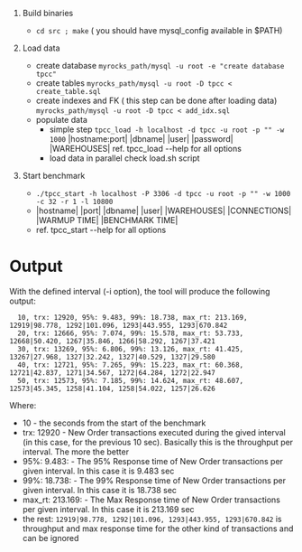 1. Build binaries
   * `cd src ; make`
   ( you should have mysql_config available in $PATH)

2. Load data
   * create database
     `myrocks_path/mysql -u root -e "create database tpcc"`
   * create tables
     `myrocks_path/mysql -u root -D tpcc < create_table.sql`
   * create indexes and FK ( this step can be done after loading data)
     `myrocks_path/mysql -u root -D tpcc < add_idx.sql`
   * populate data
     - simple step
       `tpcc_load -h localhost -d tpcc -u root -p "" -w 1000`
                 |hostname:port| |dbname| |user| |password| |WAREHOUSES|
       ref. tpcc_load --help for all options
     - load data in parallel 
       check load.sh script

3. Start benchmark
   * `./tpcc_start -h localhost -P 3306 -d tpcc -u root -p "" -w 1000 -c 32 -r 1 -l 10800`
   * |hostname| |port| |dbname| |user| |WAREHOUSES| |CONNECTIONS| |WARMUP TIME| |BENCHMARK TIME|
   * ref. tpcc_start --help for all options 

Output
===================================

With the defined interval (-i option), the tool will produce the following output:
```
  10, trx: 12920, 95%: 9.483, 99%: 18.738, max_rt: 213.169, 12919|98.778, 1292|101.096, 1293|443.955, 1293|670.842
  20, trx: 12666, 95%: 7.074, 99%: 15.578, max_rt: 53.733, 12668|50.420, 1267|35.846, 1266|58.292, 1267|37.421
  30, trx: 13269, 95%: 6.806, 99%: 13.126, max_rt: 41.425, 13267|27.968, 1327|32.242, 1327|40.529, 1327|29.580
  40, trx: 12721, 95%: 7.265, 99%: 15.223, max_rt: 60.368, 12721|42.837, 1271|34.567, 1272|64.284, 1272|22.947
  50, trx: 12573, 95%: 7.185, 99%: 14.624, max_rt: 48.607, 12573|45.345, 1258|41.104, 1258|54.022, 1257|26.626
```

Where: 
* 10 - the seconds from the start of the benchmark
* trx: 12920 - New Order transactions executed during the gived interval (in this case, for the previous 10 sec). Basically this is the throughput per interval. The more the better
* 95%: 9.483: - The 95% Response time of New Order transactions per given interval. In this case it is 9.483 sec
* 99%: 18.738: - The 99% Response time of New Order transactions per given interval. In this case it is 18.738 sec
* max_rt: 213.169: - The Max Response time of New Order transactions per given interval. In this case it is 213.169 sec
* the rest: `12919|98.778, 1292|101.096, 1293|443.955, 1293|670.842` is throughput and max response time for the other kind of transactions and can be ignored


